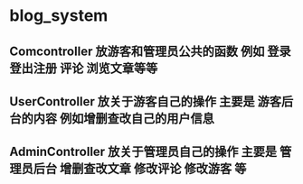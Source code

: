 # blog_system
## Comcontroller 放游客和管理员公共的函数 例如 登录登出注册 评论 浏览文章等等
## UserController 放关于游客自己的操作 主要是 游客后台的内容 例如增删查改自己的用户信息
## AdminController 放关于管理员自己的操作 主要是 管理员后台  增删查改文章 修改评论 修改游客 等
